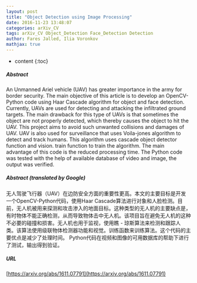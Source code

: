 ```yaml
---
layout: post
title: "Object Detection using Image Processing"
date: 2016-11-23 13:48:07
categories: arXiv_CV
tags: arXiv_CV Object_Detection Face_Detection Detection
author: Fares Jalled, Ilia Voronkov
mathjax: true
---
```


* content
{:toc}

##### Abstract
An Unmanned Ariel vehicle (UAV) has greater importance in the army for border security. The main objective of this article is to develop an OpenCV-Python code using Haar Cascade algorithm for object and face detection. Currently, UAVs are used for detecting and attacking the infiltrated ground targets. The main drawback for this type of UAVs is that sometimes the object are not properly detected, which thereby causes the object to hit the UAV. This project aims to avoid such unwanted collisions and damages of UAV. UAV is also used for surveillance that uses Voila-jones algorithm to detect and track humans. This algorithm uses cascade object detector function and vision. train function to train the algorithm. The main advantage of this code is the reduced processing time. The Python code was tested with the help of available database of video and image, the output was verified.

##### Abstract (translated by Google)
无人驾驶飞行器（UAV）在边防安全方面的重要性更高。本文的主要目标是开发一个OpenCV-Python代码，使用Haar Cascade算法进行对象和人脸检测。目前，无人机被用来探测和攻击渗入的地面目标。这种类型的无人机的主要缺点是，有时物体不能正确检测，从而导致物体击中无人机。该项目旨在避免无人机的这种不必要的碰撞和损害。无人机也用于监视，使用瞧 - 琼斯算法来检测和跟踪人类。该算法使用级联物体检测器功能和视觉。训练函数来训练算法。这个代码的主要优点是减少了处理时间。 Python代码在视频和图像的可用数据库的帮助下进行了测试，输出得到验证。

##### URL
[https://arxiv.org/abs/1611.07791](https://arxiv.org/abs/1611.07791)

